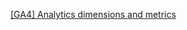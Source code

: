 

[[GA4] Analytics dimensions and metrics](https://support.google.com/analytics/answer/9143382?hl=en)